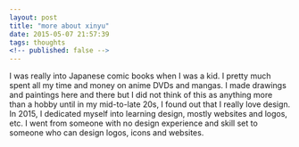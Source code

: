 ```yaml
---
layout: post
title: "more about xinyu"
date: 2015-05-07 21:57:39
tags: thoughts
<!-- published: false -->
---
```

I was really into Japanese comic books when I was a kid. I pretty much spent all my time and money on anime DVDs and mangas. I made drawings and paintings here and there but I did not think of this as anything more than a hobby until in my mid-to-late 20s, I found out that I really love design. In 2015, I dedicated myself into learning design, mostly websites and logos, etc. I went from someone with no design experience and skill set to someone who can design logos, icons and websites. 

